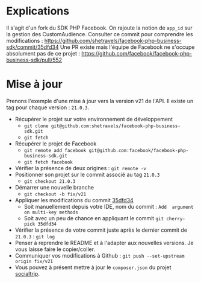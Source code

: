 
# Explications
Il s'agit d'un fork du SDK PHP Facebook.
On rajoute la notion de `app_id` sur la gestion des CustomAudience.
Consulter ce commit pour comprendre les modifications : https://github.com/shetravels/facebook-php-business-sdk/commit/35dfd34
Une PR existe mais l'équipe de Facebook ne s'occupe absolument pas de ce projet : https://github.com/facebook/facebook-php-business-sdk/pull/552
# Mise à jour
Prenons l'exemple d'une mise à jour vers la version v21 de l'API.
Il existe un tag pour chaque version : `21.0.3`.
* Récupérer le projet sur votre environnement de développement
    * `git clone git@github.com:shetravels/facebook-php-business-sdk.git`
    * `git fetch`
* Récupérer le projet de Facebook
    * `git remote add facebook git@github.com:facebook/facebook-php-business-sdk.git`
    * `git fetch facebook`
* Vérifier la présence de deux origines : `git remote -v`
* Positionner son projet sur le commit associé au tag `21.0.3`
    * `git checkout 21.0.3`
* Démarrer une nouvelle branche
    * `git checkout -b fix/v21`
* Appliquer les modifications du commit [35dfd34](https://github.com/shetravels/facebook-php-business-sdk/commit/35dfd34)
    * Soit manuellement depuis votre IDE, nom du commit : `Add  argument on multi-key methods`
    * Soit avec un peu de chance en appliquant le commit `git cherry-pick 35dfd34`
* Vérifier la présence de votre commit juste après le dernier commit de `21.0.3` : `git log`
* Penser à reprendre le README et à l'adapter aux nouvelles versions. Je vous laisse faire le copier/coller.
* Communiquer vos modifications à Github : `git push --set-upstream origin fix/v21`
* Vous pouvez à présent mettre à jour le `composer.json` du projet [socialtrip](https://github.com/shetravels/socialtrip/blob/master/composer.json).
